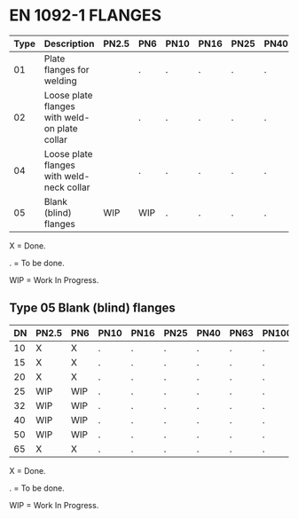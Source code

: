 # EN 1092-1 FLANGES

| Type | Description                                   | PN2.5 | PN6 | PN10 | PN16 | PN25 | PN40 | PN63 | PN100 | PN160 | PN250 | PN320 | PN400 |
|------|-----------------------------------------------|-------|-----|------|------|------|------|------|-------|-------|-------|-------|-------|
| 01   | Plate flanges for welding                     |       | .   | .    | .    | .    | .    | .    | .     |       |       |       |       |
| 02   | Loose plate flanges with weld-on plate collar |       | .   | .    | .    | .    | .    |      |       |       |       |       |       |
| 04   | Loose plate flanges with weld-neck collar     |       | .   | .    | .    | .    | .    |      |       |       |       |       |       |
| 05   | Blank (blind) flanges                         | WIP   | WIP | .    | .    | .    | .    | .    | .     |       |       |       |       |

X = Done.

. = To be done.

WIP = Work In Progress.

## Type 05 Blank (blind) flanges

| DN | PN2.5 | PN6 | PN10 | PN16 | PN25 | PN40 | PN63 | PN100 | PN160 | PN250 | PN320 | PN400 |
|----|-------|-------|-----|------|------|------|------|------|-------|-------|-------|-------|
| 10 | X     | X     | .   | .    | .    | .    | .    | .    | .     |       |       |       |
| 15 | X     | X     | .   | .    | .    | .    | .    | .    | .     |       |       |       |
| 20 | X     | X     | .   | .    | .    | .    | .    | .    | .     |       |       |       |
| 25 | WIP   | WIP   | .   | .    | .    | .    | .    | .    | .     |       |       |       |
| 32 | WIP   | WIP   | .   | .    | .    | .    | .    | .    | .     |       |       |       |
| 40 | WIP   | WIP   | .   | .    | .    | .    | .    | .    | .     |       |       |       |
| 50 | WIP   | WIP   | .   | .    | .    | .    | .    | .    | .     |       |       |       |
| 65 | X     | X     | .   | .    | .    | .    | .    | .    | .     |       |       |       |

X = Done.

. = To be done.

WIP = Work In Progress.
